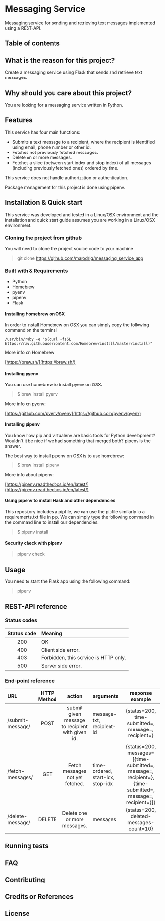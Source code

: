 # Messaging Service

Messaging service for sending and retrieving text messages implemented using a REST-API.

## Table of contents

## What is the reason for this project?

Create a messaging service using Flask that sends and retrieve text messages.

## Why should you care about this project?

You are looking for a messaging service written in Python.

## Features

This service has four main functions:

- Submits a text message  to a recipient, where the recipient is identified using email, phone number or other id.
- Fetches not previously fetched messages.
- Delete on or more messages.
- Fetches a slice (between start index and stop index) of all messages (including previously fetched ones) ordered by time.

This service does not handle authorization or authentication.

Package management for this project is done using pipenv.

## Installation & Quick start

This service was developed and tested in a Linux/OSX environment and the installation and quick start guide assumes you are working in a Linux/OSX environment.

### Cloning the project from github

You will need to clone the project source code to your machine

> git clone https://github.com/marodrig/messaging_service_app

### Built with & Requirements

- Python
- Homebrew
- pyenv
- pipenv
- Flask

#### Installing Homebrew on OSX

In order to install Homebrew on OSX you can simply copy the following command on the terminal

```
/usr/bin/ruby -e "$(curl -fsSL https://raw.githubusercontent.com/Homebrew/install/master/install)"
```

More info on Homebrew:

[https://brew.sh/](https://brew.sh/)

#### Installing pyenv

You can use homebrew to install pyenv on OSX:

> $ brew install pyenv

More info on pyenv:

[https://github.com/pyenv/pyenv](https://github.com/pyenv/pyenv)

#### Installing pipenv

You know how pip and virtualenv are basic tools for Python development? Wouldn't it be nice if we had something that merged both? pipenv is the answer.

The best way to install pipenv on OSX is to use homebrew:

> $ brew install pipenv

More info about pipenv:

[https://pipenv.readthedocs.io/en/latest/](https://pipenv.readthedocs.io/en/latest/)

#### Using pipenv to install Flask and other dependencies

This repository includes a pipfile, we can use the pipfile similarly to a requirements.txt file in pip.  We can simply type the following command in the command line to install our dependencies.

> $ pipenv install

#### Security check with pipenv

> pipenv check

## Usage

You need to start the Flask app using the following command:

> pipenv

## REST-API reference

### Status codes

| Status code | Meaning  |
|:---:|:---|
|  200 | OK  |
| 400 | Client side error. |
|  403 | Forbidden, this service is HTTP only.    |
|  500 | Server side error. |

### End-point reference

| URL | HTTP Method | action | arguments | response example |
| :--- | :---: | :---: | :--- | :---: |
| /submit-message/ | POST | submit given message to recipient with given id. | message-txt, recipient-id | {status=200, time-submitted=, message=, recipient=}|
| /fetch-messages/ | GET | Fetch messages not yet fetched. | time-ordered, start-idx, stop-idx | {status=200, messages=[{time-submitted=, message=, recipient=}, {time-submitted=, message=, recipient=}]} |
| /delete-message/ | DELETE | Delete one or more messages. | messages | {status=200, deleted-messages-count=10}|

## Running tests

## FAQ

## Contributing

## Credits or References

## License
